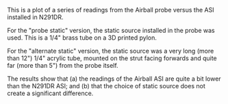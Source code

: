 This is a plot of a series of readings from the Airball probe versus
the ASI installed in N291DR.

For the "probe static" version, the static source installed in the
probe was used. This is a 1/4" brass tube on a 3D printed pylon.

For the "alternate static" version, the static source was a very long
(more than 12") 1/4" acrylic tube, mounted on the strut facing
forwards and quite far (more than 5") from the probe itself.

The results show that (a) the readings of the Airball ASI are quite a
bit lower than the N291DR ASI; and (b) that the choice of static
source does not create a significant difference.